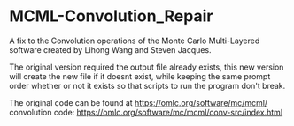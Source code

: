 # MCML-Convolution_Repair
A fix to the Convolution operations of the Monte Carlo Multi-Layered software created by Lihong Wang and Steven Jacques. 

The original version required the output file already exists, this new version will create the new file if it doesnt exist, while keeping the same prompt order whether or not it exists so that scripts to run the program don't break. 

The original code can be found at https://omlc.org/software/mc/mcml/
convolution code: https://omlc.org/software/mc/mcml/conv-src/index.html
